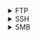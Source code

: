 <details>
<summary>FTP</summary>

- Connect to ftp server
  - `ftp <ip>` and then login
- Check anonymous login (with nmap script ftp-anon or anonymous user)
- If you have a username try using the it as the password
- Brute force login
- Search exploit for vulnerable version

</details>

<details>
<summary>SSH</summary>

- Connect to SSH
  - `ssh <username>@<ip>` and then login
- If you have a username try using the it as the password
- Brute force login
- Search exploit for vulnerable version

</details>

<details>
<summary>SMB</summary>

- If you have a username try using the it as the password
- Brute force login
- If v1 is enabled - EternalBlue exploit (check with nmap --> smb-protocols)
- List shared folders
  - `smbclient --no-pass -L //<IP>` Null user
  - `smbclient -U 'username[%passwd]' -L [--pw-nt-hash] //<IP>` If you omit the pwd, it will be prompted. With --pw-nt-hash, the pwd provided is the NT hash
    - Example: `smbclient -U 'admin%admin' -L //<IP>`
- Obtain Information
  - `enum4linux -a [-u "<username>" -p "<passwd>"] <IP>`
- Command execution
  - `smbmap -H <ip> -u <user> -p <pass> -x 'ipconfig'`
  - psexec (impacket or metasploit)

    
</details>
